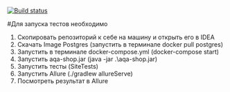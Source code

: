 [![Build status](https://ci.appveyor.com/api/projects/status/gt21k41iw95uba8v?svg=true)](https://ci.appveyor.com/project/ElenaMughi/courseproject)

#Для запуска тестов необходимо
1. Скопировать репозиторий к себе на машину и открыть его в IDEA
2. Скачать Image Postgres (запустить в терминале docker pull postgres)
3. Запустить в терминале docker-compose.yml (docker-compose start)
4. Запустить aqa-shop.jar (java -jar .\aqa-shop.jar)
5. Запустить тесты (SiteTests)
6. Запустить Allure (./gradlew allureServe)
7. Посмотреть результат в Allure
